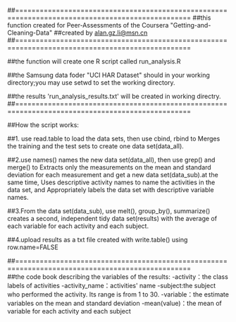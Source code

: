##=================================================================================================
##this function created for  Peer-Assessments of the Coursera "Getting-and-Cleaning-Data"
##created by alan.gz.li@msn.cn 
##=================================================================================================

##the function will create one R script called run_analysis.R

##the Samsung data foder "UCI HAR Dataset" should in your working directory;you may use setwd to set the working directory.

##the results 'run_analysis_results.txt' will be created in working directry.
##=================================================================================================

##How the script works:

##1. use read.table to load the data sets, then use cbind, rbind to Merges the training and the test sets to create one data set(data_all).

##2.use names() names the new data set(data_all), then use grep() and merge() to Extracts only the measurements on the mean and standard deviation for each measurement and get a new data set(data_sub).at the same time, Uses descriptive activity names to name the activities in the data set, and Appropriately labels the data set with descriptive variable names. 
        
##3.From the data set(data_sub), use melt(), group_by(), summarize() creates a second, independent tidy data set(results) with the average of each variable for each activity and each subject. 

##4.upload results as a txt file created with write.table() using row.name=FALSE

##=================================================================================================        
##the code book describing the variables of the results: 
-activity：the class labels of activities 
-activity_name：activities' name
-subject:the subject who performed the activity. Its range is from 1 to 30. 
-variable：the estimate variables on the mean and standard deviation 
-mean(value)：the mean of variable for each activity and each subject
